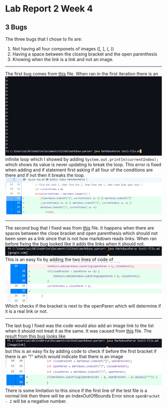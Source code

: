 # Lab Report 2 Week 4
## 3 Bugs
The three bugs that I chose to fix are:
1. Not having all four componets of images ([, ], (, ))
2. Having a space between the closing bracket and the open parenthesis
3. Knowing when the link is a link and not an image.
---
The first bug comes from [this](test1-file.md) file.
When ran in the first iteration there is an ![infinite loop](Bug1Error.PNG) infinite loop which I showed
by adding ``` System.out.println(currentIndex); ``` which shows its value is never updating
to break the loop.  This error is fixed when adding and if statement first asking if all four of the 
conditions are there and if not then it breaks the loop.
![Image](LabReportAddCode.PNG)

---
The second bug that I fixed was from [this](test2-file.md) file.
It happens when there are spaces between the close bracket and open 
parenthesis which should not been seen as a link since that is not how
markdown reads links.  When ran before fixing the bug looked like it adds 
the links when it should not. ![image](Bug2Error.PNG)  This is an easy fix 
by adding the two lines of code of 
![image](LabReportAddCode2.PNG)
Which checks if the bracket is next to the openParen which will determine if it is a real link or not.

---
The last bug I fixed was the code would also add an image link to the list when it should not treat it as the same.
It was caused from [this](test3-file.md) file.  The result from this bug looks like ![image](Bug3Error.PNG) but this is 
an easy fix by adding code to check if before the first bracket if there is an "!" which would indicate that there is an image
![image](LabReportAddCode3.PNG)
There is some limitation to this since if the first line of the test file is a normal link then there will be an IndexOutOfBounds Error since ``` openBracket - 2 ``` will be a negative number.